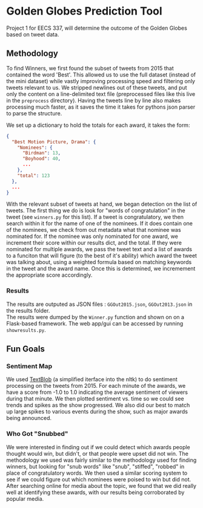 # Golden Globes Prediction Tool

Project 1 for EECS 337, will determine the outcome of the Golden Globes based on
tweet data.

## Methodology

To find Winners, we first found the subset of tweets from 2015 that contained the word 'Best'.  This allowed us to use the full dataset (instead of the mini dataset) while vastly improving processing speed and filtering only tweets relevant to us.  We stripped newlines out of these tweets, and put only the content on a line-delimited text file (preprocessed files like this live in the `preprocess` directory).  Having the tweets line by line also makes processing much faster, as it saves the time it takes for pythons json parser to parse the structure.

We set up a dictionary to hold the totals for each award, it takes the form:

```json
{
  "Best Motion Picture, Drama": {
    "Nominees": {
      "Birdman": 13,
      "Boyhood": 40,
      ...
    },
    "total": 123
  },
  ...
}
```

With the relevant subset of tweets at hand, we began detection on the list of tweets.  The first thing we do is look for "words of congratulation" in the tweet (see `winners.py` for this list).  If a tweet is congratulatory, we then search within it for the name of one of the nominees.  If it does contain one of the nominees, we check from out metadata what that nominee was nominated for.  If the nominee was only nominated for one award, we increment their score within our results dict, and the total.  If they were nominated for multiple awards, we pass the tweet text and a list of awards to a funciton that will figure (to the best of it's ability) which award the tweet was talking about, using a weighted formula based on matching keywords in the tweet and the award name.  Once this is determined, we incremement the appropriate score accordingly.

### Results

The results are outputed as JSON files : `GGOut2015.json`, `GGOut2013.json` in the results folder.  
The results were dumped by the `Winner.py` function and shown on on a Flask-based framework.
The web app/gui can be accessed by running `showresults.py`.


## Fun Goals

### Sentiment Map

We used [TextBlob](http://textblob.readthedocs.org/en/dev/) (a simplified iterface into the nltk) to do sentiment processing on the   tweets from 2015.  For each minute of the awards, we have a score from -1.0 to 1.0 indicating the average sentiment of viewers during that minute.  We then plotted sentiment vs. time so we could see trends and spikes as the show progressed.  We also did our best to match up large spikes to various events during the show, such as major awards being announced.

###  Who Got "Snubbed"

We were interested in finding out if we could detect which awards people thought would win, but didn't, or that people were upset did not win.  The methodology we used was fairly similar to the methodology used for finding winners, but looking for "snub words" like "snub", "stiffed", "robbed" in place of congratulatory words.  We then used a similar scoring system to see if we could figure out which nominees were poised to win but did not.  After searching online for media about the topic, we found that we did really well at identifying these awards, with our results being corroborated by popular media.
